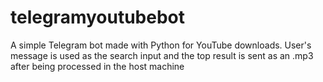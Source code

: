 # telegramyoutubebot
A simple Telegram bot made with Python for YouTube downloads. User's message is used as the search input and the top result is sent as an .mp3 after being processed in the host machine
